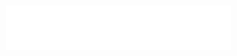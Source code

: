 <div align="center">
	<br>
		<a href="https://github.com/ca057/ca057/blame/master/header.svg">
			<img src="header.svg" width="100%" height="100px">
		</a>
	<br>
</div>
